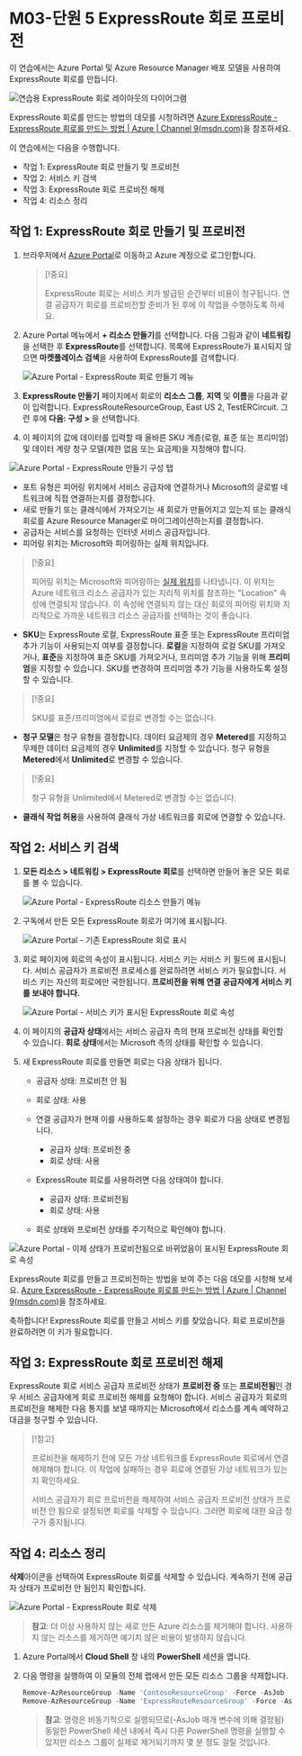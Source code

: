 ﻿---
Exercise:
    title: 'M03-단원 5 ExpressRoute 회로 프로비전'
    module: '모듈 - Azure ExpressRoute 설계 및 구현'
---
# M03-단원 5 ExpressRoute 회로 프로비전

이 연습에서는 Azure Portal 및 Azure Resource Manager 배포 모델을 사용하여 ExpressRoute 회로를 만듭니다. 

![연습용 ExpressRoute 회로 레이아웃의 다이어그램](../media/environment-diagram.png)

ExpressRoute 회로를 만드는 방법의 데모를 시청하려면 [Azure ExpressRoute - ExpressRoute 회로를 만드는 방법 | Azure | Channel 9(msdn.com)](https://channel9.msdn.com/Blogs/Azure/Azure-ExpressRoute-How-to-create-an-ExpressRoute-circuit?term=ExpressRoute&lang-en=true&pageSize=15&skip=15)을 참조하세요.


이 연습에서는 다음을 수행합니다.

+ 작업 1: ExpressRoute 회로 만들기 및 프로비전
+ 작업 2: 서비스 키 검색
+ 작업 3: ExpressRoute 회로 프로비전 해제
+ 작업 4: 리소스 정리


## 작업 1: ExpressRoute 회로 만들기 및 프로비전

 

1. 브라우저에서 [Azure Portal](https://portal.azure.com/)로 이동하고 Azure 계정으로 로그인합니다.

   > [!중요] 
   >
   > ExpressRoute 회로는 서비스 키가 발급된 순간부터 비용이 청구됩니다. 연결 공급자가 회로를 프로비전할 준비가 된 후에 이 작업을 수행하도록 하세요.

2. Azure Portal 메뉴에서 **+ 리소스 만들기**를 선택합니다. 다음 그림과 같이 **네트워킹**을 선택한 후 **ExpressRoute**를 선택합니다. 목록에 ExpressRoute가 표시되지 않으면 **마켓플레이스 검색**을 사용하여 ExpressRoute를 검색합니다.

   ![Azure Portal - ExpressRoute 회로 만들기 메뉴](../media/create-expressroute-circuit-menu.png)

3. **ExpressRoute 만들기** 페이지에서 회로의 **리소스 그룹**, **지역** 및 **이름**을 다음과 같이 입력합니다. ExpressRouteResourceGroup, East US 2, TestERCircuit. 그런 후에 **다음: 구성 &gt;** 을 선택합니다.

4. 이 페이지의 값에 데이터를 입력할 때 올바른 SKU 계층(로컬, 표준 또는 프리미엄) 및 데이터 계량 청구 모델(제한 없음 또는 요금제)을 지정해야 합니다.

![Azure Portal - ExpressRoute 만들기 구성 탭](../media/expressroute-create-configuration.png)

 

- 포트 유형은 피어링 위치에서 서비스 공급자에 연결하거나 Microsoft의 글로벌 네트워크에 직접 연결하는지를 결정합니다.
- 새로 만들기 또는 클래식에서 가져오기는 새 회로가 만들어지고 있는지 또는 클래식 회로를 Azure Resource Manager로 마이그레이션하는지를 결정합니다.
- 공급자는 서비스를 요청하는 인터넷 서비스 공급자입니다.
- 피어링 위치는 Microsoft와 피어링하는 실제 위치입니다.

> [!중요]
>
> 피어링 위치는 Microsoft와 피어링하는 [실제 위치](https://docs.microsoft.com/ko-kr/azure/expressroute/expressroute-locations)를 나타냅니다. 이 위치는 Azure 네트워크 리소스 공급자가 있는 지리적 위치를 참조하는 "Location" 속성에 연결되지 않습니다. 이 속성에 연결되지 않는 대신 회로의 피어링 위치와 지리적으로 가까운 네트워크 리소스 공급자를 선택하는 것이 좋습니다.

- **SKU**는 ExpressRoute 로컬, ExpressRoute 표준 또는 ExpressRoute 프리미엄 추가 기능이 사용되는지 여부를 결정합니다. **로컬**을 지정하여 로컬 SKU를 가져오거나, **표준**을 지정하여 표준 SKU를 가져오거나, 프리미엄 추가 기능을 위해 **프리미엄**을 지정할 수 있습니다. SKU를 변경하여 프리미엄 추가 기능을 사용하도록 설정할 수 있습니다.

> [!중요]
>
> SKU를 표준/프리미엄에서 로컬로 변경할 수는 없습니다.

- **청구 모델**은 청구 유형을 결정합니다. 데이터 요금제의 경우 **Metered**를 지정하고 무제한 데이터 요금제의 경우 **Unlimited**를 지정할 수 있습니다. 청구 유형을 **Metered**에서 **Unlimited**로 변경할 수 있습니다.

> [!중요]
>
> 청구 유형을 Unlimited에서 Metered로 변경할 수는 없습니다.

- **클래식 작업 허용**을 사용하여 클래식 가상 네트워크를 회로에 연결할 수 있습니다.

## 작업 2: 서비스 키 검색
 

1. **모든 리소스 &gt; 네트워킹 &gt; ExpressRoute 회로**를 선택하면 만들어 놓은 모든 회로를 볼 수 있습니다.

   ![Azure Portal - ExpressRoute 리소스 만들기 메뉴](../media/expressroute-circuit-menu.png)

2. 구독에서 만든 모든 ExpressRoute 회로가 여기에 표시됩니다. 

   ![Azure Portal - 기존 ExpressRoute 회로 표시](../media/expressroute-circuit-list.png)

3. 회로 페이지에 회로의 속성이 표시됩니다. 서비스 키는 서비스 키 필드에 표시됩니다. 서비스 공급자가 프로비전 프로세스를 완료하려면 서비스 키가 필요합니다. 서비스 키는 자신의 회로에만 국한됩니다. **프로비전을 위해 연결 공급자에게 서비스 키를 보내야 합니다.**

   ![Azure Portal - 서비스 키가 표시된 ExpressRoute 회로 속성](../media/expressroute-circuit-overview.png)

4. 이 페이지의 **공급자 상태**에서는 서비스 공급자 측의 현재 프로비전 상태를 확인할 수 있습니다. **회로 상태**에서는 Microsoft 측의 상태를 확인할 수 있습니다. 

5. 새 ExpressRoute 회로를 만들면 회로는 다음 상태가 됩니다.

   - 공급자 상태: 프로비전 안 됨
   - 회로 상태: 사용



   - 연결 공급자가 현재 이를 사용하도록 설정하는 경우 회로가 다음 상태로 변경됩니다.
     - 공급자 상태: 프로비전 중
     - 회로 상태: 사용
   - ExpressRoute 회로를 사용하려면 다음 상태여야 합니다.
     - 공급자 상태: 프로비전됨
     - 회로 상태: 사용
   - 회로 상태와 프로비전 상태를 주기적으로 확인해야 합니다.

![Azure Portal - 이제 상태가 프로비전됨으로 바뀌었음이 표시된 ExpressRoute 회로 속성](../media/provisioned.png)

 
ExpressRoute 회로를 만들고 프로비전하는 방법을 보여 주는 다음 데모를 시청해 보세요. [Azure ExpressRoute - ExpressRoute 회로를 만드는 방법 | Azure | Channel 9(msdn.com)](https://channel9.msdn.com/Blogs/Azure/Azure-ExpressRoute-How-to-create-an-ExpressRoute-circuit?term=ExpressRoute&lang-en=true&pageSize=15&skip=15)을 참조하세요. 

축하합니다! ExpressRoute 회로를 만들고 서비스 키를 찾았습니다. 회로 프로비전을 완료하려면 이 키가 필요합니다.

## 작업 3: ExpressRoute 회로 프로비전 해제

ExpressRoute 회로 서비스 공급자 프로비전 상태가 **프로비전 중** 또는 **프로비전됨**인 경우 서비스 공급자에게 회로 프로비전 해제를 요청해야 합니다. 서비스 공급자가 회로의 프로비전을 해제한 다음 통지를 보낼 때까지는 Microsoft에서 리소스를 계속 예약하고 대금을 청구할 수 있습니다.

> [!참고]
>
> 프로비전을 해제하기 전에 모든 가상 네트워크를 ExpressRoute 회로에서 연결 해제해야 합니다. 이 작업에 실패하는 경우 회로에 연결된 가상 네트워크가 있는지 확인하세요.
>
> 서비스 공급자가 회로 프로비전을 해제하여 서비스 공급자 프로비전 상태가 프로비전 안 됨으로 설정되면 회로를 삭제할 수 있습니다. 그러면 회로에 대한 요금 청구가 중지됩니다.

## 작업 4: 리소스 정리

**삭제**아이콘을 선택하여 ExpressRoute 회로를 삭제할 수 있습니다. 계속하기 전에 공급자 상태가 프로비전 안 됨인지 확인합니다.

![Azure Portal - ExpressRoute 회로 삭제](../media/expressroute-circuit-delete.png)


   >**참고**: 더 이상 사용하지 않는 새로 만든 Azure 리소스를 제거해야 합니다. 사용하지 않는 리소스를 제거하면 예기치 않은 비용이 발생하지 않습니다.

1. Azure Portal에서 **Cloud Shell** 창 내의 **PowerShell** 세션을 엽니다.

1. 다음 명령을 실행하여 이 모듈의 전체 랩에서 만든 모든 리소스 그룹을 삭제합니다.

   ```powershell
   Remove-AzResourceGroup -Name 'ContosoResourceGroup' -Force -AsJob
   Remove-AzResourceGroup -Name 'ExpressRouteResourceGroup' -Force -AsJob
   ```
   >**참고**: 명령은 비동기적으로 실행되므로(-AsJob 매개 변수에 의해 결정됨) 동일한 PowerShell 세션 내에서 즉시 다른 PowerShell 명령을 실행할 수 있지만 리소스 그룹이 실제로 제거되기까지 몇 분 정도 걸릴 것입니다.


